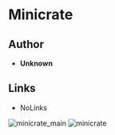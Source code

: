 <detail>

# Minicrate 
  
>
  
## Author 
- **Unknown** 

## Links
- NoLinks   

![minicrate_main](https://github.com/masato462/Minicraft-Rebuild-and-Mod-Archives/blob/master/minicraft_archives/readme_shot/minicrate_main.png)
![minicrate](https://github.com/masato462/Minicraft-Rebuild-and-Mod-Archives/blob/master/minicraft_archives/readme_shot/minicrate.png)
</detail>
<p>

<detail>